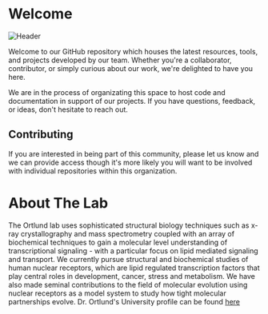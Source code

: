 # Welcome

![Header](./github-header-image(1).png)

Welcome to our GitHub repository which houses the latest resources, tools, and projects developed by our team. Whether you're a collaborator, contributor, or simply curious about our work, we're delighted to have you here.

We are in the process of organizating this space to host code and documentation in support of our projects. If you have questions, feedback, or ideas, don't hesitate to reach out. 

## Contributing

If you are interested in being part of this community, please let us know and we can provide access though it's more likely you will want to be involved with individual repositories within this organization.

# About The Lab

The Ortlund lab uses sophisticated structural biology techniques such as x-ray crystallography and mass spectrometry coupled with an array of biochemical techniques to gain a molecular level understanding of transcriptional signaling - with a particular focus on lipid mediated signaling and transport. We currently pursue structural and biochemical studies of human nuclear receptors, which are lipid regulated transcription factors that play central roles in development, cancer, stress and metabolism. We have also made seminal contributions to the field of molecular evolution using nuclear receptors as a model system to study how tight molecular partnerships evolve. Dr. Ortlund's University profile can be found [here](https://med.emory.edu/departments/biochemistry/research-labs/ortlund/index.html)
